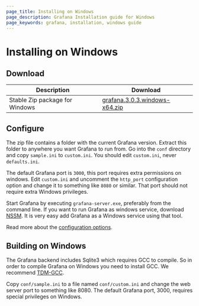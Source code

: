 ```yaml
---
page_title: Installing on Windows
page_description: Grafana Installation guide for Windows
page_keywords: grafana, installation, windows guide
---
```


# Installing on Windows

## Download

Description | Download
------------ | -------------
Stable Zip package for Windows | [grafana.3.0.3.windows-x64.zip](https://grafanarel.s3.amazonaws.com/winbuilds/dist/grafana-3.0.3.windows-x64.zip)

## Configure

The zip file contains a folder with the current Grafana version. Extract
this folder to anywhere you want Grafana to run from.  Go into the
`conf` directory and copy `sample.ini` to `custom.ini`. You should edit
`custom.ini`, never `defaults.ini`.

The default Grafana port is `3000`, this port requires extra permissions
on windows. Edit `custom.ini` and uncomment the `http_port`
configuration option and change it to something like `8080` or similar.
That port should not require extra Windows privileges.

Start Grafana by executing `grafana-server.exe`, preferably from the
command line. If you want to run Grafana as windows service, download
[NSSM](https://nssm.cc/). It is very easy add Grafana as a Windows
service using that tool.

Read more about the [configuration options](/installation/configuration).

## Building on Windows

The Grafana backend includes Sqlite3 which requires GCC to compile. So
in order to compile Grafana on Windows you need to install GCC. We
recommend [TDM-GCC](http://tdm-gcc.tdragon.net/download).

Copy `conf/sample.ini` to a file named `conf/custom.ini` and change the
web server port to something like 8080. The default Grafana port, 3000,
requires special privileges on Windows.
